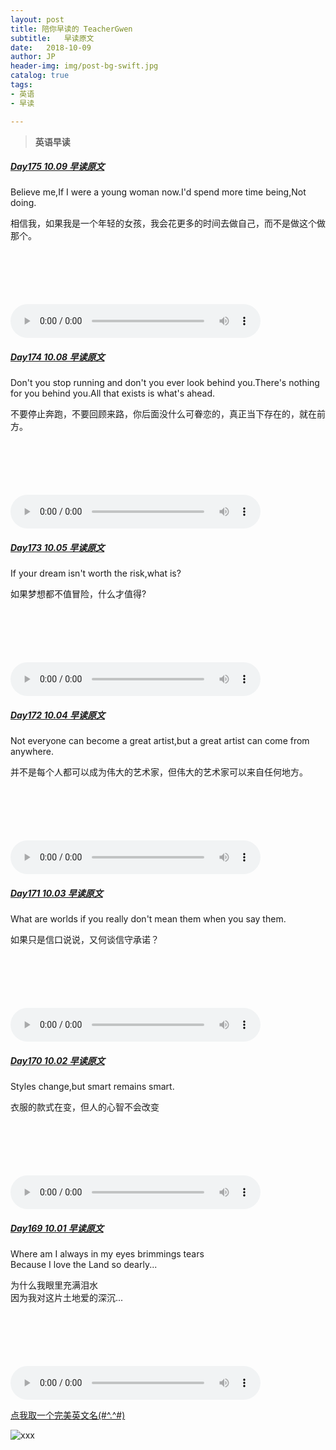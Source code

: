 ```yaml
---
layout: post
title: 陪你早读的 TeacherGwen
subtitle:   早读原文
date:   2018-10-09
author: JP
header-img: img/post-bg-swift.jpg
catalog: true
tags:
- 英语
- 早读

---
```


>  **英语早读**

##### [Day175 10.09 早读原文](https://mp.weixin.qq.com/s/gX6QGbfOFmks82QV134DgA)

Believe me,If I were a young woman now.I'd spend more time being,Not doing.

相信我，如果我是一个年轻的女孩，我会花更多的时间去做自己，而不是做这个做那个。

<audio style="height:140;width:400;" controls="controls" src="https://res.wx.qq.com/voice/getvoice?mediaid=MzI4OTAyODUxNF8yNjUzNTE2NTY4">
</audio>

##### [Day174 10.08 早读原文](https://mp.weixin.qq.com/s/kAPyQPFNxvcp5IXLARoedg)

Don't you stop running and don't you ever look behind you.There's nothing for you behind you.All that exists is what's ahead.

不要停止奔跑，不要回顾来路，你后面没什么可眷恋的，真正当下存在的，就在前方。

<audio style="height:140;width:400;" controls="controls" src="https://res.wx.qq.com/voice/getvoice?mediaid=MzI4OTAyODUxNF8yNjUzNTE2NTI0">
</audio>

##### [Day173 10.05 早读原文](https://mp.weixin.qq.com/s/0TxnYge8kxoltXIK8i683g)

If your dream isn't worth the risk,what is?

如果梦想都不值冒险，什么才值得?

<audio style="height:140;width:400;" controls="controls" src="https://res.wx.qq.com/voice/getvoice?mediaid=MzI4OTAyODUxNF8yNjUzNTE2NDU2">
</audio>

##### [Day172 10.04 早读原文](https://mp.weixin.qq.com/s/iRzdwoeIXULCK8OmzrFRLw)

Not everyone can become a great artist,but a great artist can come from anywhere.

并不是每个人都可以成为伟大的艺术家，但伟大的艺术家可以来自任何地方。

<audio style="height:140;width:400;" controls="controls" src="https://res.wx.qq.com/voice/getvoice?mediaid=MzI4OTAyODUxNF8yNjUzNTE2NDQ0">
</audio>

##### [Day171 10.03 早读原文](https://mp.weixin.qq.com/s/P47gdhDElUqdDQGar6c1pg)

What are worlds if you really don't mean them when you say them.

如果只是信口说说，又何谈信守承诺？

<audio style="height:140;width:400;" controls="controls" src="https://res.wx.qq.com/voice/getvoice?mediaid=MzI4OTAyODUxNF8yNjUzNTE2NDQw">
</audio>

##### [Day170 10.02 早读原文](https://mp.weixin.qq.com/s/VP94C3U7L7ki6G5uRq9wVA)

Styles change,but smart remains smart.

衣服的款式在变，但人的心智不会改变

<audio style="height:140;width:400;" controls="controls" src="https://res.wx.qq.com/voice/getvoice?mediaid=MzI4OTAyODUxNF8yNjUzNTE2NDI1">
</audio>

##### [Day169 10.01 早读原文](https://mp.weixin.qq.com/s/5bFecrB-vkP2bw1W2YoSfA)

Where am I always in my eyes brimmings tears<br>
Because I love the Land so dearly...

为什么我眼里充满泪水<br>
因为我对这片土地爱的深沉...

<audio style="height:140;width:400;" controls="controls" src="https://res.wx.qq.com/voice/getvoice?mediaid=MzI4OTAyODUxNF8yNjUzNTE2Mzk5">
</audio>

[点我取一个完美英文名(#^.^#)](http://ename.shanbay.com.cn)

![xxx](http://img07.tooopen.com/images/20170316/tooopen_sy_201956178977.jpg)